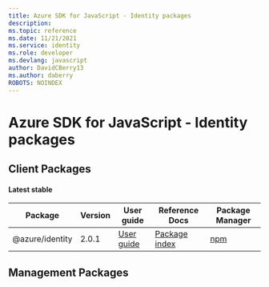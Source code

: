 ```yaml
---
title: Azure SDK for JavaScript - Identity packages
description: 
ms.topic: reference
ms.date: 11/21/2021
ms.service: identity
ms.role: developer
ms.devlang: javascript
author: DavidCBerry13
ms.author: daberry
ROBOTS: NOINDEX
---
```


# Azure SDK for JavaScript - Identity packages

## Client Packages

#### Latest stable

| Package               | Version          | User guide                           | Reference Docs                             | Package Manager                |
|-----------------------|------------------|--------------------------------------|--------------------------------------------|--------------------------------|
| @azure/identity  | 2.0.1 | [User guide](/javascript/sdk-demo/identity/latest-stable/azure-identity/readme)  | [Package index](/javascript/sdk-demo/identity/latest-stable/azure-identity)  | [npm](https://www.npmjs.com/package/@azure/identity) |

 

 


 



 


## Management Packages

 


 


 





 
